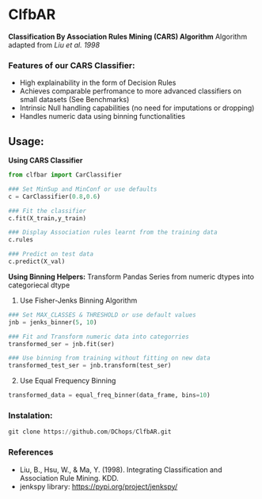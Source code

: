 # ClfbAR

**Classification By Association Rules Mining (CARS) Algorithm**
Algorithm adapted from *Liu et al. 1998*

### Features of our CARS Classifier:

* High explainability in the form of Decision Rules
* Achieves comparable perfromance to more advanced classifiers on small datasets (See Benchmarks)
* Intrinsic Null handling capabilities (no need for imputations or dropping)
* Handles numeric data using binning functionalities

## Usage:

**Using CARS Classifier**
```python
from clfbar import CarClassifier

### Set MinSup and MinConf or use defaults
c = CarClassifier(0.8,0.6)

### Fit the classifier
c.fit(X_train,y_train)

### Display Association rules learnt from the training data
c.rules

### Predict on test data
c.predict(X_val)
```

**Using Binning Helpers:**
Transform Pandas Series from numeric dtypes into categoriecal dtype


1. Use Fisher-Jenks Binning Algorithm
```python
### Set MAX_CLASSES & THRESHOLD or use default values
jnb = jenks_binner(5, 10)

### Fit and Transform numeric data into categorries
transformed_ser = jnb.fit(ser)

### Use binning from training without fitting on new data
transformed_test_ser = jnb.transform(test_ser)
```

2. Use Equal Frequency Binning
```python
transformed_data = equal_freq_binner(data_frame, bins=10)
```

### Instalation: 
```python
git clone https://github.com/DChops/ClfbAR.git
```

### References
* Liu, B., Hsu, W., & Ma, Y. (1998). Integrating Classification and Association Rule Mining. KDD.
* jenkspy library: https://pypi.org/project/jenkspy/